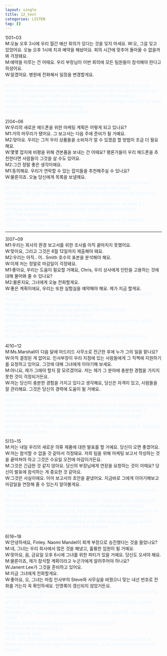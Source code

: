 ```yaml
---
layout: single
title: 12_test
categories: LISTEN
tag: []
---
```



1)01~03   
M:오늘 오후 3시에 우리 월간 예산 회의가 있다는 것을 잊지 마세요.
W:오, 그걸 잊고 있었어요. 오늘 오후 1시에 치과 예약을 해놨어요. 회의 시간에 맞추어 돌아올 수 없을까봐 걱정돼요.   
M:예약을 미루는 건 어때요. 우리 부장님이 이번 회의에 모든 팀원들이 참석해야 한다고 하셨어요.   
W:알겠어요. 병원에 전화해서 일정을 변경할게요.   
<span style="color:#E8F5FF">   
M:Don't forget we have our monthly budget meeting today at 3 o'clock.   
W:Oh, I forgot about that. I made an appointment with my dentist today at 1 o'clock. I'm worried I might not be back in time for the meeting.   
M:Why don't you postpone the appointment? Our manager said that all team memebers should attend this meeting.   
W:I see. I'll call the clinic and reschedule.   
</span>
   
2)04~06   
W:우리의 새로운 헤드폰을 위한 마케팅 계획은 어떻게 되고 있나요?   
M1:거의 마무리가 됐어요. 그 보고서는 다음 주에 준비가 될 거예요.   
M2:맞아요. 우리는 그저 우리 상품들을 소비자가 알 수 있겠끔 할 방법이 조금 더 필요해요.   
W:몇몇 잡지에 비평을 위해 견본품을 보내는 건 어때요? 평론가들이 우리 헤드폰을 추천한다면 사람들이 그것을 살 수도 있어요.   
M2:그건 정말 좋은 생각이에요.   
M1:동의해요. 우리가 연락할 수 있는 잡지들을 추천해주실 수 있나요?   
W:물론이죠. 오늘 당신에게 목록을 보낼께요.   
<span style="color:#E8F5FF">
W:What's happening with the marketing plan for our new headphones?   
M1:We're almost finished. The report will be ready next week.   
M2:Sure, We just need a few more ways to let customers know about our product.   
W:How about sending a samples to some magazines for review? If a reviewer recommends our headphones, people might buy them.   
M2:That's good idea.   
M1:I agree. Could you recommend any magazines for us to contact?   
W:Sure. I'll send you a list today.   
</span>

--------------------------------------------  

3)07~09   
M1:우리는 회사의 환경 보고서를 위한 조사를 아직 끝마치지 못했어요.   
W:맞아요, 그리고 그것은 6월 12일까지 제출해야 돼요.   
M2:우리는 아직.. 어.. Smith 호수의 표본을 분석해야 해요.   
W:이제 저는 정말로 마감일이 걱정돼요.   
M1:좋아요, 우리는 도움이 필요할 거예요, Chris, 우리 상사에게 인턴을 고용하는 것에 대해 물어봐 줄 수 있나요?   
M2:물론지요, 그녀에게 오늘 전화할게요.   
W:좋은 계획이에요, 우리는 또한 실험실을 예약해야 해요. 제가 지금 할게요.   
<span style="color:#E8F5FF">
M1:We haven't completed the research for the company's enviromental report yet.   
W:Right, and it has to be turned in by June 12.   
M2:We still need to.. uh.. analyze samples from Lake Smith.   
W:Now I am really worried about deadline.   
M1:OK, We need to some help. Chris, Could you ask our supervior about getting an intern?   
M2:Sure, I'll call her today.   
W:Good plan, We should reserve a laboratory as well. I'll do that now.
</span>

4)10~12   
M:Ms.Marshall이 다음 달에 마드리드 사무소로 전근한 후에 누가 그의 일을 맡나요?   
W:아직 결정된 게 없어요. 인사부장이 우리 지점에 있는 사람들에게 그 직책에 지원하기를 요청하고 있어요. 그것에 대해 그녀에게 이야기해 보세요.   
M:아니요, 제가 그래야 할지 잘 모르겠어요. 저는 제가 그 분야에 충분한 경험을 가지지 못한 것이 걱정되거든요.   
W:저는 당신이 충분한 경험을 가지고 있다고 생각해요, 당신은 자격이 있고, 사람들을 잘 관리해요. 그것은 당신의 경력에 도움이 될 거예요.   
<span style="color:#E8F5FF">
M:Who's takeing over Mr.Marshall's job when he transters to Madrid office next monty?   
W:It hasn't been decided yet. The personell director is asking people within our branch to apply for the position. You should speak to her about it.   
M:No, I don't know if I should. I'm worried that I don't have enough experience in that field.   
W:I think you do. You are qualified and you manage people well. It would be good for your career.   
</span>

5)13~15   
M:저는 내일 우리의 새로운 의류 제품에 대한 발표를 할 거예요. 당신이 오면 좋겠어요.   
W:저는 참석할 수 없을 것 같아서 걱정돼요. 저희 팀을 위해 마케팅 보고서 작성하는 것을 끝마쳐야 하고 그것은 수요일 오전에 마감이거든요.   
M:그것은 긴급한 것 같지 않아요. 당신의 부장님에게 연장을 요청하는 것이 어때요? 당신이 발표에 참석하는 게 중요한 것 같아요.   
W:그것은 사실이에요. 이미 보고서의 초안을 끝냈어요. 지금바로 그에게 이야기해보고 마감일을 연장해 줄 수 있는지 알아볼게요.   
<span style="color:#E8F5FF">
M:I'm giving a presentation on our new clothing line tomorrow. I hope you can come.   
W:I'm worried that I may not be able to attend. I have to finish writing that marketing report for you team and it's due on Wednesday monrning.   
M:I don't think the report is urgent, Why don't you ask your manager for an extension? I think that It's important that you attend the presentation.   
W:That's true. I'm almost done with the first draft anyway. I'll talk to him right now and see if he can postpone the deadline.
</span>   

6)16~18   
W:안녕하세요, Finley. Naomi Mandel이 회계 부장으로 승진했다는 것을 들었나요?   
M:네, 그녀는 우리 회사에서 많은 것을 해냈고, 훌륭한 임원이 될 거예요.   
W:맞아요, 음, 금요일 오후 6시에 그녀를 위한 파티가 있을 거예요. 당신도 오셔야 해요.   
M:물론이죠, 제가 참석할 계획이라고 누군가에게 알려주어야 하나요?   
W:Janent Lee가 그것을 준비하고 있어요.   
M:지금 그녀에게 전화할게요.   
W:좋아요, 오, 그녀는 마침 인사부의 Steve와 사무실을 바꿨으니 맞는 내선 번호로 전화를 거는지 꼭 확인하세요. 인명록이 갱신되지 않았거든요.
<span style="color:#E8F5FF">   
W:Hi, Finley. Did you hear that Naomi Mandel was promoted to accounting department head?   
M:Yeah. She has accomplished a lot in our company and will be a great executive.   
W:Right, Um, There will be a party for her on Friday at 6 P.M. You should come.   
M:Sure, Should I notify someone that I plan to attend?   
W:Janet Lee is organizing it.   
M:I'll call her now.   
W:OK. Oh, She just switched offices with Steve in Human Resources, so make sure you dial the right extension number. The directory hasn't been updated.   
</span>



